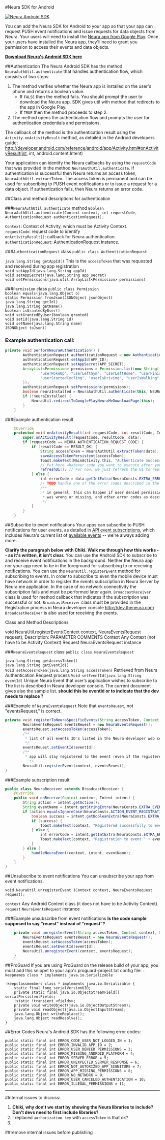 
#Neura SDK for Android

[![Neura Android SDK](https://github.com/NeuraLabs/Neura_documentation/blob/master/resources/android-sdk-image.jpg)](https://github.com/NeuraLabs/Neura_documentation/tree/master/resources/Neura_Android_SDK)


You can add the Neura SDK for Android to your app so that your app can request PUSH event notifications and issue requests for data objects from Neura.  Your users will need to install the [Neura app from Google Play](https://play.google.com/store/apps/details?id=com.neura.weave&hl=en).  Once your users have installed the Neura app, they'll need to grant you permission to access their events and data objects.

[**Download Neura's Android SDK here**](https://github.com/NeuraLabs/Neura_documentation/tree/master/resources/Neura_Android_SDK)

##Authentication
The Neura Android SDK has the method `NeuraAuthUtil.authenticate` that handles authentication flow, which consists of two steps:

1.	The method verifies whether the Neura app is installed on the user's phone and returns a boolean value.
    - If `FALSE` then the method fails. You should prompt the user to download the Neura app. SDK gives util with method that redirects to the app in Google Play. 
    - If `TRUE` then the method proceeds to step 2.
2.	The method opens the authentication flow and prompts the user for authentication credentials and permissions.  

The callback of the method is the authentication result using the `Activity.onActivityResult` method, as detailed in the Android developers guide: http://developer.android.com/reference/android/app/Activity.html#onActivityResult(int, int, android.content.Intent)

Your application can identify the Neura callbacks by using the `requestCode` that was provided in the method `NeuraAuthUtil.authenticate`.  If authentication is successful then Neura returns an access token, `NeuraAuthUtil.extractToken`. The access token is permanent and can be used for subscribing to PUSH event notifications or to issue a request for a data object.  If authentication fails, then Neura returns an error code.

##Class and method descriptions for authentication

###`NeuraAuthUtil.authenticate` method
`Boolean NeuraAuthUtil.authenticate(Context context, int requestCode, AuthenticationRequest authenticationRequest);` 

`Context`: Context of Activity, which must be Activity Context.  
`requestCode`: request code to identify  
`onActivityResult()`: callback for Neura authentication.  
`authenticationRequest`: AuthenticationRequest instance.  

###`AuthenticationRequest` class
`public class AuthenticationRequest`

`java.lang.String getAppId()` This is the `accessToken` that was requested and received during app registration  
`void setAppId(java.lang.String appId)`   
`void setAppSecret(java.lang.String app_secret)`  
`void setPermissions(java.util.ArrayList<Permission> permissions)`   

###`Permission` class
`public class Permission`  
`boolean equals(java.lang.Object o)`   
`static Permission fromJson(JSONObject jsonObject)`   
`java.lang.String getId()`  
`java.lang.String getName()`  
`boolean isGrantedByUser()`   
`void setGrantedByUser(boolean granted)` 	  
`void setId(java.lang.String id)`   
`void setName(java.lang.String name)`   
`JSONObject toJson() `  

### Example authentication call:
```java
private void performNeuraAuthentication() {
        AuthenticationRequest authenticationRequest = new AuthenticationRequest();
        authenticationRequest.setAppId(APP_ID);
        authenticationRequest.setAppSecret(APP_SECRET);
        ArrayList<Permission> permisions = Permission.list(new String[] {
                "userWokeUp", "userLeftGym", "userLeftHome", "userFinishedWalking", "userStartedDriving", "userIsAtWork", "userIsRunning",
                "userStartedCycling", "userIsDriving", "userIsWalking", "userFinishedRunning"
        });
        authenticationRequest.setPermissions(permisions);
        boolean neuraInstalled = NeuraAuthUtil.authenticate(this, NEURA_AUTHENTICATION_REQUEST_CODE, authenticationRequest);
        if (!neuraInstalled) {
            NeuraUtil.redirectToGooglePlayNeuraMeDownloadPage(this);
        }
    }
```

###Example authentication result 
```java
    @Override
    protected void onActivityResult(int requestCode, int resultCode, Intent data) {
        super.onActivityResult(requestCode, resultCode, data);
        if (requestCode == NEURA_AUTHENTICATION_REQUEST_CODE) {
            if (resultCode == RESULT_OK) {
                String accessToken = NeuraAuthUtil.extractToken(data);
                saveAccessTokenPersistent(accessToken);
                Toast.makeText(MainActivity.this, "Authenticate Success!", Toast.LENGTH_SHORT).show();
                // Put here whatever code you want to execute after you acquire the access token from Neura
                refreshUi(); // For now, we just refresh the UI to represent the new state
            } else {
                int errorCode = data.getIntExtra(NeuraConsts.EXTRA_ERROR_CODE, -1);
                // TODO handle one of the error codes described in the documentation
                /**
                 * in general, this can happen if user denied permissions, there is no network, one of the parameter supplied in the authentication
                 * was wrong or missing, and other error codes as described in the documentation...
                 */
            }
        }
    }
```

##Subscribe to event notifications
Your apps can subscribe to PUSH notifications for user events, as detailed in [API event subscriptions](https://github.com/NeuraLabs/Neura_documentation/blob/master/text/push.md), which includes Neura's current list of [available events](https://github.com/NeuraLabs/Neura_documentation/blob/master/text/push.md#events-available-for-push-notification-subscriptions) -- we're always adding more. 

**Clarify the paragraph below with Chiki. Walk me through how this works -- as it's written, it isn't clear.**
You can use the Android SDK to subscribe to and receive event notifications in the background. Neither the Neura app nor your app need to be in the foreground for subscribing to or receiving notifications. 
You can use the `NeuraUtil.registerEvent` method for subscribing to events. In order to subscribe to even the mobile device must have network in order to register the events subscription in Neura Server by Neura.me application. In the case of no network connectivity the subscription fails and must be performed later again. 
`BroadcastReceiver` class is used for method callback that indicates if the subscription was successful or not. `BroadcastReceiver` class must be provided in the Registration process in Neura developer console http://dev.theneura.com 
`BroadcastReceiver` is also used for receiving the events.



Class and Method Descriptions

void NeuraUtil.registerEvent(Context context, NeuraEventsRequest request); 
Description:
PARAMETER	COMMENTS
Context	Any Context (not have to be Activity Context)
Request	NeuraEventsRequest instance

###`NeuraEventsRequest` class
`public class NeuraEventsRequest`

`java.lang.String getAccessToken()`   
`java.lang.String getEventId()`   
`Void setAccessToken(java.lang.String accessToken)` Retrieved from Neura Authentication Request process
`Void setEventId(java.lang.String eventId)` Unique Neura Event that user’s application wishes to subscribe to The list is described in Neura developer console. The current document gives also the sample list. **should this be eventId or <eventId> to indicate that the dev needs to replace <eventId>?**

###Example of `NeuraEventsRequest`
Note that `eventsReuest`, not "eventsRequest," is correct.
```java
private void registerToNeuraSpecificEvents(String accessToken, Context context, String eventId) {
        NeuraEventsRequest eventsReuest = new NeuraEventsRequest();
        eventsReuest.setAccessToken(accessToken);
        /**
         * list of all events ID's listed in the Neura developer web console.
         */
        eventsReuest.setEventId(eventId);
        /**
         * app will stay registered to the event (even if the registered app is not running at all)      *until it will explicitly call unsubscribe event NeuraUtil.unregisterEvent().
           */
        NeuraUtil.registerEvent(context, eventsReuest);
}
```

###Example subscription result 
```java
public class NeuraReceiver extends BroadcastReceiver {
    @Override
    public void onReceive(Context context, Intent intent) {
        String action = intent.getAction();
        String eventName = intent.getStringExtra(NeuraConsts.EXTRA_EVENT_NAME);
        if (action.equalsIgnoreCase(NeuraConsts.ACTION_EVENT_REGISTRATION_RESPONSE)) {
            boolean success = intent.getBooleanExtra(NeuraConsts.EXTRA_SUCCESS, false);
            if (success) {
                Toast.makeText(context, "Registered successfully to event " + eventName, Toast.LENGTH_LONG).show();
            } else {
                int errorCode = intent.getIntExtra(NeuraConsts.EXTRA_ERROR_CODE, -1);
                Toast.makeText(context, "Registration to event " + eventName + " has failed! errorCode = " + errorCode, Toast.LENGTH_LONG).show();
            }
        } else {
            handleNeuraEvent(context, intent, eventName);
        }
    }
}
```

##Unsubscribe to event notifications
You can unsubscribe your app from event notifications.

`void NeuraUtil.unregisterEvent (Context context, NeuraEventsRequest request);` 

`context` Any Android Context class (it does not have to be Activity Context)  
`request` `NeuraEventsRequest` instance

###Example unsubscribe from event notifications
**Is the code sample supposed to say "reuest" instead of "request"?**
```java
    private void unregisterEvent(String accessToken, Context context, String eventId) {
        NeuraEventsRequest eventsReuest = new NeuraEventsRequest();
        eventsReuest.setAccessToken(accessToken);
        eventsReuest.setEventId(eventId);
        NeuraUtil.unregisterEvent(context, eventsRequest);
    }
```

##ProGuardIf you are using ProGuard on the release build of your app, you must add this snippet to your app's proguard-project.txt config file:`-keepnames class * implements java.io.Serializable````
-keepclassmembers class * implements java.io.Serializable {    static final long serialVersionUID;    private static final java.io.ObjectStreamField[] serialPersistentFields;    !static !transient <fields>;    private void writeObject(java.io.ObjectOutputStream);    private void readObject(java.io.ObjectInputStream);    java.lang.Object writeReplace();    java.lang.Object readResolve();}
```

##Error CodesNeura's Android SDK has the following error codes:  
    public static final int ERROR_CODE_USER_NOT_LOGGED_IN = 1;    public static final int ERROR_INVALID_APP_ID = 2;    public static final int ERROR_USER_DENIED_PERMISSIONS = 3;    public static final int ERROR_MISSING_ANDROID_PLATFORM = 4;    public static final int ERROR_SERVER_ERROR = 5;    public static final int ERROR_UNEXPECTED_SERVER_RESPONSE = 6;    public static final int ERROR_NOT_AUTORIZED_APP_SIGNITURE = 7;    public static final int ERROR_APP_MISSING_PERMISSIONS = 8;    public static final int ERROR_NO_NETWORK = 9;    public static final int ERROR_USER_CANCELED_AUTHENTICATION = 10;    public static final int ERROR_ILLEGAL_PERMISSIONS = 11;



---------

#Internal issues to discuss:

1. **Chiki, why don't we start by showing the Neura libraries to include? Don't devs need to first include libraries?**
2. I replaced `authorization key` with `accessToken` is that ok?
3. 


##remove internal issues before publishing


























